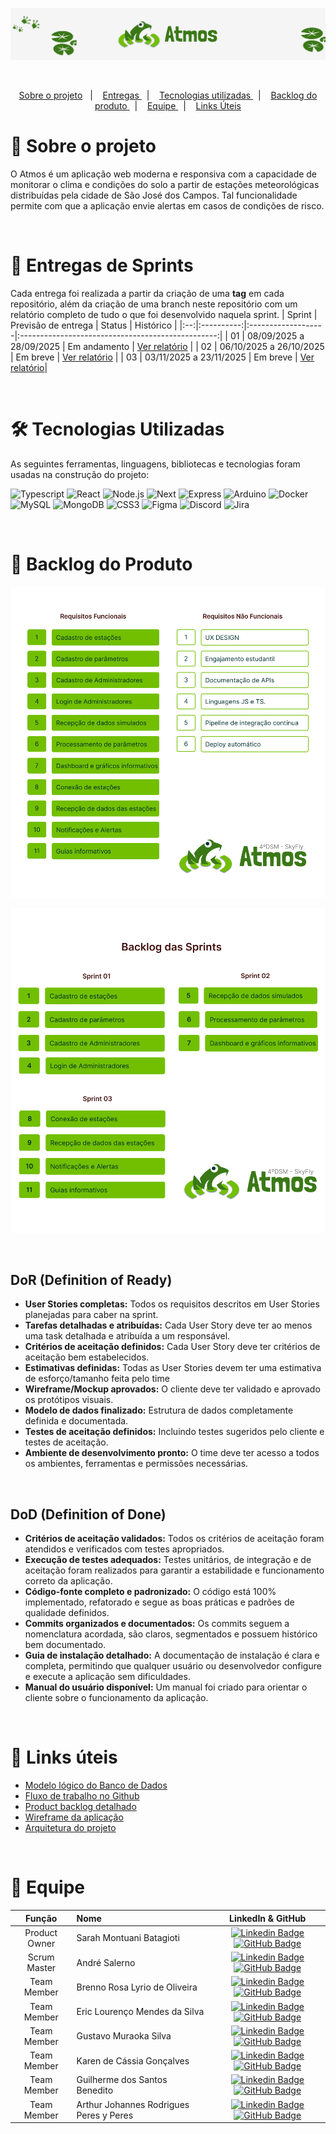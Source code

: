 ![Banner BeeOnTime](./mgt/BannerSmartFarm.png)

<br>

<p align="center">
    <a href="#sobre"> Sobre o projeto</a> &nbsp |&nbsp &nbsp
    <a href="#entregas"> Entregas </a> &nbsp |&nbsp &nbsp
    <a href="#tecnologias"> Tecnologias utilizadas </a> &nbsp |&nbsp &nbsp  
    <a href="#backlog"> Backlog do produto </a> &nbsp |&nbsp &nbsp
    <a href="#autores"> Equipe </a> &nbsp |&nbsp &nbsp
    <a href="#links"> Links Úteis </a> 
</p>

<span id="sobre">

# 📑 Sobre o projeto

O Atmos é um aplicação web moderna e responsiva com a capacidade de monitorar o clima e condições do solo a partir de estações meteorológicas distribuídas pela cidade de São José dos Campos. Tal funcionalidade permite com que a aplicação envie alertas em casos de condições de risco.

<br> 

<span id="entregas">

# 🏁 Entregas de Sprints

Cada entrega foi realizada a partir da criação de uma **tag** em cada repositório, além da criação de uma branch neste repositório com um relatório completo de tudo o que foi desenvolvido naquela sprint.
| Sprint | Previsão de entrega | Status | Histórico |
|:--:|:----------:|:-------------------|:-------------------------------------------------:|
| 01 | 08/09/2025 a 28/09/2025 | Em andamento | [Ver relatório]() |
| 02 | 06/10/2025 a 26/10/2025 | Em breve | [Ver relatório]() |
| 03 | 03/11/2025 a 23/11/2025 | Em breve |  [Ver relatório]()|

<br />

<span id="tecnologias">

# 🛠️ Tecnologias Utilizadas

As seguintes ferramentas, linguagens, bibliotecas e tecnologias foram usadas na construção do projeto:

![Typescript](https://img.shields.io/badge/TypeScript-20232A?style=for-the-badge&logo=typescript&logoColor=007ACC)
![React](https://img.shields.io/badge/React-20232A?style=for-the-badge&logo=react&logoColor=61DAFB)
![Node.js](https://img.shields.io/badge/Node%20js-20232A?style=for-the-badge&logo=nodedotjs&logoColor=339933)
![Next](https://img.shields.io/badge/Nextjs-20232A?style=for-the-badge&logo=next.js&logoColor=23ED8B00)
![Express](https://img.shields.io/badge/Expressjs-20232A?style=for-the-badge&logo=express&logoColor=23ED8B00)
![Arduino](https://img.shields.io/badge/Arduino-20232A?style=for-the-badge&logo=arduino&logoColor=00979D)
![Docker](https://img.shields.io/badge/docker-20232A?style=for-the-badge&logo=docker&logoColor=87CEEB)
![MySQL](https://img.shields.io/badge/mysql-20232A?style=for-the-badge&logo=mysql&logoColor=4682B4)
![MongoDB](https://img.shields.io/badge/MongoDB-20232A?style=for-the-badge&logo=mongodb&logoColor=234ea94b)
![CSS3](https://img.shields.io/badge/css3-20232A?style=for-the-badge&logo=css3&logoColor=4682B4)
![Figma](https://img.shields.io/badge/figma-20232A?style=for-the-badge&logo=figma&logoColor=800000)
![Discord](https://img.shields.io/badge/Discord-20232A?style=for-the-badge&logo=discord&logoColor=61DAFB)
![Jira](https://img.shields.io/badge/Jira-20232A?style=for-the-badge&logo=Jira&logoColor=4169E1)

<br>

<span id="backlog">

# 🎯 Backlog do Produto

![Backlog do Produto](./mgt/Backlog%20do%20Produto.png)

![Backlog Sprint](./mgt/backlog_das_sprint.png)

<br>


## DoR (Definition of Ready) 

- **User Stories completas:** Todos os requisitos descritos em User Stories planejadas para caber na sprint.
- **Tarefas detalhadas e atribuídas:** Cada User Story deve ter ao menos uma task detalhada e atribuída a um responsável.
- **Critérios de aceitação definidos:** Cada User Story deve ter critérios de aceitação bem estabelecidos.
- **Estimativas definidas:** Todas as User Stories devem ter uma estimativa de esforço/tamanho feita pelo time
- **Wireframe/Mockup aprovados:** O cliente deve ter validado e aprovado os protótipos visuais.
- **Modelo de dados finalizado:** Estrutura de dados completamente definida e documentada.
- **Testes de aceitação definidos:** Incluindo testes sugeridos pelo cliente e testes de aceitação.
- **Ambiente de desenvolvimento pronto:** O time deve ter acesso a todos os ambientes, ferramentas e permissões necessárias.

<br>

## DoD (Definition of Done) 

- **Critérios de aceitação validados:** Todos os critérios de aceitação foram atendidos e verificados com testes apropriados.
- **Execução de testes adequados:** Testes unitários, de integração e de aceitação foram realizados para garantir a estabilidade e funcionamento correto da aplicação.
- **Código-fonte completo e padronizado:** O código está 100% implementado, refatorado e segue as boas práticas e padrões de qualidade definidos.
- **Commits organizados e documentados:** Os commits seguem a nomenclatura acordada, são claros, segmentados e possuem histórico bem documentado.
- **Guia de instalação detalhado:** A documentação de instalação é clara e completa, permitindo que qualquer usuário ou desenvolvedor configure e execute a aplicação sem dificuldades.
- **Manual do usuário disponível:** Um manual foi criado para orientar o cliente sobre o funcionamento da aplicação.

<br>

<span id="links">

# 🔗 Links úteis
- [Modelo lógico do Banco de Dados](https://drive.google.com/file/d/12UMK2kPuQLecRGBZmdeE4oZezzAop8iq/view?usp=sharing)
- [Fluxo de trabalho no Github](https://drive.google.com/file/d/18F6FAJzD4ICA4dIlYwwmbBYVurj4LQJG/view?usp=sharing)
- [Product backlog detalhado](https://docs.google.com/document/d/1vjvclXg3ROMe8RTefvWXqM33MQ0H1MwmVwH9GwyZX0k/edit?usp=sharing)
- [Wireframe da aplicação](https://www.figma.com/design/I2ve5ty4HGnBXGKYEpamqh/Atmos?node-id=0-1&p=f&t=etRZoSKjtiXJjEUf-0)
- [Arquitetura do projeto](https://drive.google.com/file/d/1Z2IJqIyfRZJQH9JDZv8rzPUhAL7kakLX/view?usp=sharing)
<br>


<span id="autores">

# 👥 Equipe


|    Função     | Nome                                  |                                                                                                                                                      LinkedIn & GitHub                                                                                                                                                      |
| :-----------: | :------------------------------------ | :-------------------------------------------------------------------------------------------------------------------------------------------------------------------------------------------------------------------------------------------------------------------------------------------------------------------------: |
|  Product Owner  | Sarah Montuani Batagioti               |   [![Linkedin Badge](https://img.shields.io/badge/Linkedin-blue?style=flat-square&logo=Linkedin&logoColor=white)](https://www.linkedin.com/in/sarahbatagioti/) [![GitHub Badge](https://img.shields.io/badge/GitHub-111217?style=flat-square&logo=github&logoColor=white)](https://github.com/SarahBatagioti)   |
| Scrum Master  | André Salerno |      [![Linkedin Badge](https://img.shields.io/badge/Linkedin-blue?style=flat-square&logo=Linkedin&logoColor=white)](https://www.linkedin.com/in/andresalerno/) [![GitHub Badge](https://img.shields.io/badge/GitHub-111217?style=flat-square&logo=github&logoColor=white)](https://github.com/andresalerno)     |
|  Team Member  | Brenno Rosa Lyrio de Oliveira               |   [![Linkedin Badge](https://img.shields.io/badge/Linkedin-blue?style=flat-square&logo=Linkedin&logoColor=white)](https://www.linkedin.com/in/brennolyrio/) [![GitHub Badge](https://img.shields.io/badge/GitHub-111217?style=flat-square&logo=github&logoColor=white)](https://github.com/BrennoLyrio)   |
| Team Member   | Eric Lourenço Mendes da Silva      |         [![Linkedin Badge](https://img.shields.io/badge/Linkedin-blue?style=flat-square&logo=Linkedin&logoColor=white)]() [![GitHub Badge](https://img.shields.io/badge/GitHub-111217?style=flat-square&logo=github&logoColor=white)](https://github.com/ericloumendes)        |
|  Team Member  | Gustavo Muraoka Silva                 |         [![Linkedin Badge](https://img.shields.io/badge/Linkedin-blue?style=flat-square&logo=Linkedin&logoColor=white)](https://www.linkedin.com/in/gustavo-muraoka-4256721ba/) [![GitHub Badge](https://img.shields.io/badge/GitHub-111217?style=flat-square&logo=github&logoColor=white)](https://github.com/gustavomuraoka)        |
|  Team Member  | Karen de Cássia Gonçalves     |           [![Linkedin Badge](https://img.shields.io/badge/Linkedin-blue?style=flat-square&logo=Linkedin&logoColor=white)](https://www.linkedin.com/in/karen-cgonçalves) [![GitHub Badge](https://img.shields.io/badge/GitHub-111217?style=flat-square&logo=github&logoColor=white)](https://github.com/karengoncalves8)   |
|  Team Member  | Guilherme dos Santos Benedito               |   [![Linkedin Badge](https://img.shields.io/badge/Linkedin-blue?style=flat-square&logo=Linkedin&logoColor=white)](https://www.linkedin.com/in/guilherme-benedito/) [![GitHub Badge](https://img.shields.io/badge/GitHub-111217?style=flat-square&logo=github&logoColor=white)](https://github.com/gui-benedito)   |
|  Team Member  | Arthur Johannes Rodrigues Peres y Peres              |   [![Linkedin Badge](https://img.shields.io/badge/Linkedin-blue?style=flat-square&logo=Linkedin&logoColor=white)](https://www.linkedin.com/in/ajperes/) [![GitHub Badge](https://img.shields.io/badge/GitHub-111217?style=flat-square&logo=github&logoColor=white)](https://github.com/ajperes)   |
